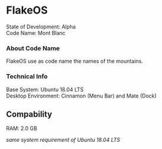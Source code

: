 # FlakeOS
State of Development:     Alpha\
Code Name:                Mont Blanc

### About Code Name
FlakeOS use as code name the names of the mountains.

### Technical Info
Base System:              Ubuntu 18.04 LTS\
Desktop Environment:      Cinnamon (Menu Bar) and Mate (Dock)

## Compability
RAM: 2.0 GB

*same system requirement of Ubuntu 18.04 LTS*
